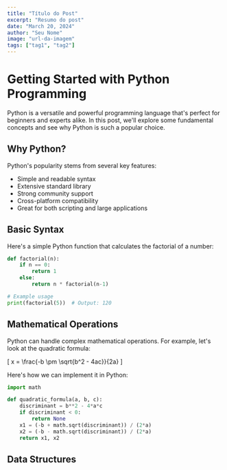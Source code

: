 ```yaml
---
title: "Título do Post"
excerpt: "Resumo do post"
date: "March 20, 2024"
author: "Seu Nome"
image: "url-da-imagem"
tags: ["tag1", "tag2"]
---
```


# Getting Started with Python Programming

Python is a versatile and powerful programming language that's perfect for beginners and experts alike. In this post, we'll explore some fundamental concepts and see why Python is such a popular choice.

## Why Python?

Python's popularity stems from several key features:

- Simple and readable syntax
- Extensive standard library
- Strong community support
- Cross-platform compatibility
- Great for both scripting and large applications

## Basic Syntax

Here's a simple Python function that calculates the factorial of a number:

```python
def factorial(n):
    if n == 0:
        return 1
    else:
        return n * factorial(n-1)

# Example usage
print(factorial(5))  # Output: 120
```

## Mathematical Operations

Python can handle complex mathematical operations. For example, let's look at the quadratic formula:

\[
x = \frac{-b \pm \sqrt{b^2 - 4ac}}{2a}
\]

Here's how we can implement it in Python:

```python
import math

def quadratic_formula(a, b, c):
    discriminant = b**2 - 4*a*c
    if discriminant < 0:
        return None
    x1 = (-b + math.sqrt(discriminant)) / (2*a)
    x2 = (-b - math.sqrt(discriminant)) / (2*a)
    return x1, x2
```

## Data Structures
